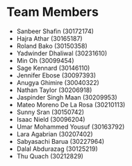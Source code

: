 # Team Members

- Sanbeer Shafin (30172174)
- Hajra Athar (30165187)
- Roland Bako (30150358)
- Yadwinder Dhaliwal (30231610)
- Min Oh (30099454)
- Sage Kennard (30146110)
- Jennifer Ebose (30097393)
- Anugya Ghimire (30040322)
- Nathan Taylor (30206918)
- Jaspinder Singh Maan (30209953)
- Mateo Moreno De La Rosa (30210113)
- Sunny Sran (30150742)
- Isaac Nield (30096204)
- Umar Mohammed Yousuf (30163792)
- Lara Agabrian (30207402)
- Sabyasachi Barua (30227964)
- Dalal Abdurazag (30125219)
- Thu Quach (30212829)